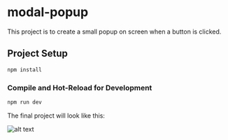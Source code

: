 # modal-popup

This project is to create a small popup on screen when a button is clicked.

## Project Setup

```sh
npm install
```

### Compile and Hot-Reload for Development

```sh
npm run dev
```

The final project will look like this:

![alt text](image.png)